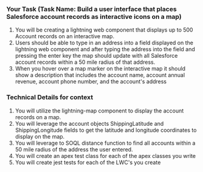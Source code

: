 ### Your Task (Task Name: Build a user interface that places Salesforce account records as interactive icons on a map) 

1. You will be creating a lightning web component that displays up to 500 Account records on an interactive map.
2. Users should be able to type in an address into a field displayed on the lightning web component and after typing the address into the field and pressing the enter key the map should update with all Salesforce account records within a 50 mile radius of that address.   
3. When you hover over a map marker on the interactive map it should show a description that includes the account name, account annual revenue, account phone number, and the account's address

### Technical Details for context   

1. You will utilize the lightning-map component to display the account records on a map.     
2. You will leverage the account objects ShippingLatitude and ShippingLongitude fields to get the latitude and longitude coordinates to display on the map.
3. You will leverage to SOQL distance function to find all accounts within a 50 mile radius of the address the user entered.     
4. You will create an apex test class for each of the apex classes you write   
5. You will create jest tests for each of the LWC's you create        
